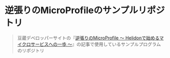 # 逆張りのMicroProfileのサンプルリポジトリ
> 豆蔵デベロッパーサイトの『[逆張りのMicroProfile ～ Helidonで始めるマイクロサービスへの一歩 ～](https://developer.mamezou-tech.com/msa/#%E9%80%86%E5%BC%B5%E3%82%8A%E3%81%AEmicroprofile-%EF%BD%9E-helidon%E3%81%A7%E5%A7%8B%E3%82%81%E3%82%8B%E3%83%9E%E3%82%A4%E3%82%AF%E3%83%AD%E3%82%B5%E3%83%BC%E3%83%93%E3%82%B9%E3%81%B8%E3%81%AE%E4%B8%80%E6%AD%A9-%EF%BD%9E)』の記事で使用しているサンプルプログラムのリポジトリ
